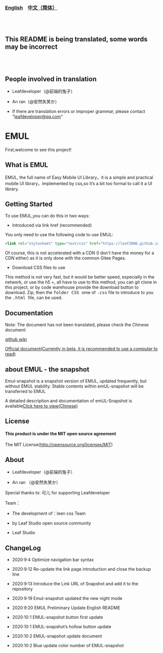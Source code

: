 ### <a href="README_en.md">English</a>&nbsp;&nbsp;&nbsp;&nbsp;<a href="README.md">中文（简体）</a>

<br /><br />

## This README is being translated, some words may be incorrect

<br /><br />

## People involved in translation

- Leafdeveloper（@前端的兔子）

- An ran（@安然失笑か）

- If there are translation errors or improper grammar, please contact "leafdeveloper@qq.com"

# EMUL

First,welcome to see this project!

## What is EMUL

EMUL, the full name of Easy Mobile UI Library，it is a simple and practical mobile UI library，implemented by css,so it’s a bit too formal to call it a UI library.

## Getting Started

To use EMUL,you can do this in two ways:

- Introduced via link href (recommended)

You only need to use the following code to use EMUL:

```html
<link rel="stylesheet" type="text/css" href="https://leaf2006.github.io/EMUL/input/emul.min.css">
```
Of course, this is not accelerated with a CDN (I don't have the money for a CDN either) as it is only done with the common Gitee Pages.

- Download CSS files to use

This method is not very fast, but it would be better speed, especially in the network, or use the h5 +, all have to use to this method, you can git clone in this project, or by code warehouse provide the download button to download. Zip, then the <kbd>folder CSS </kbd> ome of <kbd>.css</kbd> file to introduce to you the <kbd>.html </kbd> file, can be used.

## Documentation

Note: The document has not been translated, please check the Chinese document:

<a href="https://github.com/leaf2006/EMUL/wiki">github wiki</a>

<a href="https://leaf2006.gitee.io/emul-webside/doc/home.html">Official document(Currently in beta, it is recommended to use a computer to read)</a>

## about EMUL - the snapshot
Emul-snapshot is a snapshot version of EMUL, updated frequently, but without EMUL stability. Stable contents within emUL-snapshot will be transferred to EMUL

A detailed description and documentation of emUL-Snapshot is available<a href="emul-snapshot-doc.md">Click here to view(Chinese)</a>

## License

#### This product is under the MIT open source agreement

The MIT License(http://opensource.org/licenses/MIT)


## About

- Leafdeveloper（@前端的兔子）

- An ran （@安然失笑か）

Special thanks to: 可儿 for supporting Leafdeveloper

Team：

- The development of：leen css Team

- by Leaf Studio open source community

- Leaf Studio

## ChangeLog

- 2020·9·4 Optimize navigation bar syntax

- 2020·9·12 Re-update the link page introduction and close the backup line

- 2020·9·13 Introduce the Link URL of Snapshot and add it to the repository

- 2020·9·19 Emul-snapshot updated the new night mode

- 2020·9·20 EMUL Preliminary Update English README

- 2020·10·1 EMUL-snapshot button first update

- 2020·10·1 EMUL-snapshot’s hollow button update

- 2020·10·2 EMUL-snapshot update document

- 2020·10·2 Blue update color number of EMUL-snapshot